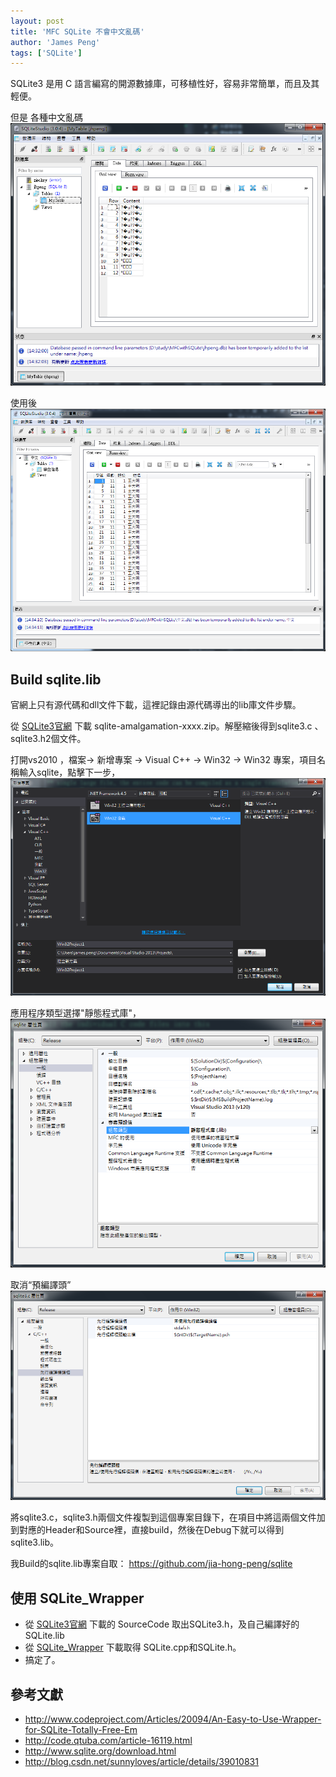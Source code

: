 ```yaml
---
layout: post
title: 'MFC SQLite 不會中文亂碼'
author: 'James Peng'
tags: ['SQLite']
---
```


SQLite3  是用 C 語言編寫的開源數據庫，可移植性好，容易非常簡單，而且及其輕便。

但是 各種中文亂碼
![](..\images\2015-08-05-SQLitewithMFCinChinese\iTHJh2K.png)

使用後
![](..\images\2015-08-05-SQLitewithMFCinChinese\6I7Q3ef.png)

## Build sqlite.lib ##

官網上只有源代碼和dll文件下載，這裡記錄由源代碼導出的lib庫文件步驟。

從 [SQLite3官網](http://www.sqlite.org/download.html)  下載 sqlite-amalgamation-xxxx.zip。解壓縮後得到sqlite3.c 、sqlite3.h2個文件。 

打開vs2010 ，檔案-> 新增專案 -> Visual C++ -> Win32 -> Win32 專案，項目名稱輸入sqlite，點擊下一步，
![](..\images\2015-08-05-SQLitewithMFCinChinese\KUNO8nz.png)

應用程序類型選擇"靜態程式庫"，
![](..\images\2015-08-05-SQLitewithMFCinChinese\gHtuTHX.png)


取消“預編譯頭”
![](..\images\2015-08-05-SQLitewithMFCinChinese\4HxlxyO.png)


將sqlite3.c，sqlite3.h兩個文件複製到這個專案目錄下，在項目中將這兩個文件加到對應的Header和Source裡，直接build，然後在Debug下就可以得到sqlite3.lib。

我Build的sqlite.lib專案自取： https://github.com/jia-hong-peng/sqlite

## 使用 SQLite_Wrapper ##
- 從 [SQLite3官網](http://www.sqlite.org/download.html) 下載的 SourceCode 取出SQLite3.h，及自己編譯好的 SQLite.lib
- 從 [SQLite_Wrapper](http://www.codeproject.com/Articles/20094/An-Easy-to-Use-Wrapper-for-SQLite-Totally-Free-Em) 下載取得 SQLite.cpp和SQLite.h。
- 搞定了。


## 參考文獻 ##
- http://www.codeproject.com/Articles/20094/An-Easy-to-Use-Wrapper-for-SQLite-Totally-Free-Em
- http://code.qtuba.com/article-16119.html
- http://www.sqlite.org/download.html
- http://blog.csdn.net/sunnyloves/article/details/39010831
